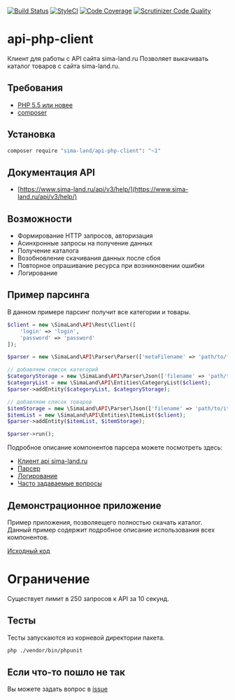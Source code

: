 [![Build Status](https://travis-ci.org/sima-land/api-php-client.svg?branch=master)](https://travis-ci.org/sima-land/api-php-client)
[![StyleCI](https://styleci.io/repos/65816741/shield)](https://styleci.io/repos/65816741)
[![Code Coverage](https://scrutinizer-ci.com/g/sima-land/api-php-client/badges/coverage.png?b=master)](https://scrutinizer-ci.com/g/sima-land/api-php-client/?branch=master)
[![Scrutinizer Code Quality](https://scrutinizer-ci.com/g/sima-land/api-php-client/badges/quality-score.png?b=master)](https://scrutinizer-ci.com/g/sima-land/api-php-client/?branch=master)

# api-php-client

Клиент для работы с API сайта sima-land.ru Позволяет выкачивать каталог товаров с сайта sima-land.ru.

## Требования

* [PHP 5.5 или новее](http://www.php.net/)
* [composer](https://getcomposer.org/download/)

## Установка

```sh
composer require "sima-land/api-php-client": "~1"
```

## Документация API

* [https://www.sima-land.ru/api/v3/help/](https://www.sima-land.ru/api/v3/help/)

## Возможности
* Формирование HTTP запросов, авторизация
* Асинхронные запросы на получение данных
* Получение каталога
* Возобновление скачивания данных после сбоя
* Повторное опрашивание ресурса при возникновении ошибки
* Логирование

## Пример парсинга

В данном примере парсинг получит все категории и товары.

```php
$client = new \SimaLand\API\Rest\Client([
    'login' => 'login',
    'password' => 'password'
]);

$parser = new \SimaLand\API\Parser\Parser(['metaFilename' => 'path/to/file']);

// добавляем список категорий
$categoryStorage = new \SimaLand\API\Parser\Json(['filename' => 'path/to/category.txt']);
$categoryList = new \SimaLand\API\Entities\CategoryList($client);
$parser->addEntity($categoryList, $categoryStorage);

// добавляем список товаров
$itemStorage = new \SimaLand\API\Parser\Json(['filename' => 'path/to/item.txt']);
$itemList = new \SimaLand\API\Entities\ItemList($client);
$parser->addEntity($itemList, $itemStorage);

$parser->run();
```

Подробное описание компонентов парсера можете посмотреть здесь:

* [Клиент api sima-land.ru](doc/client.md)
* [Парсер](doc/parser.md)
* [Логирование](doc/logger.md)
* [Часто задаваемые вопросы](doc/faq.md)

## Демонстрационное приложение
Пример приложения, позволяещего полностью скачать каталог.
Данный пример содержит подробное описание использования всех компонентов.

[Исходный код](parser_example.php)

# Ограничение

Существует лимит в 250 запросов к API за 10 секунд.

## Тесты

Тесты запускаются из корневой директории пакета.

```sh
php ./vendor/bin/phpunit
```

## Если что-то пошло не так
Вы можете задать вопрос в [issue](https://github.com/sima-land/api-php-client/issues)

